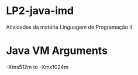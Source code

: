 # LP2-java-imd
Atividades da matéria Línguagem de Programação II

# Java VM Arguments
-Xms512m to -Xmx1024m
